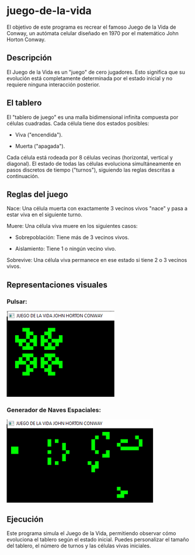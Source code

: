 # juego-de-la-vida
El objetivo de este programa es recrear el famoso Juego de la Vida de Conway, un autómata celular diseñado en 1970 por el matemático John Horton Conway.

## Descripción

El Juego de la Vida es un "juego" de cero jugadores. Esto significa que su evolución está completamente determinada por el estado inicial y no requiere ninguna interacción posterior.

## El tablero

El "tablero de juego" es una malla bidimensional infinita compuesta por células cuadradas. Cada célula tiene dos estados posibles:

- Viva ("encendida").

- Muerta ("apagada").

Cada célula está rodeada por 8 células vecinas (horizontal, vertical y diagonal). El estado de todas las células evoluciona simultáneamente en pasos discretos de tiempo ("turnos"), siguiendo las reglas descritas a continuación.

## Reglas del juego

Nace: Una célula muerta con exactamente 3 vecinos vivos "nace" y pasa a estar viva en el siguiente turno.

Muere: Una célula viva muere en los siguientes casos:

- Sobrepoblación: Tiene más de 3 vecinos vivos.

- Aislamiento: Tiene 1 o ningún vecino vivo.

Sobrevive: Una célula viva permanece en ese estado si tiene 2 o 3 vecinos vivos.

## Representaciones visuales

### Pulsar:
<img src="IMA_CONWAY_2.PNG" alt="Pulsar">

### Generador de Naves Espaciales:

<img src="IMG_CONWAY.PNG" alt="Generador de Naves Espaciales">

## Ejecución

Este programa simula el Juego de la Vida, permitiendo observar cómo evoluciona el tablero según el estado inicial. Puedes personalizar el tamaño del tablero, el número de turnos y las células vivas iniciales.





